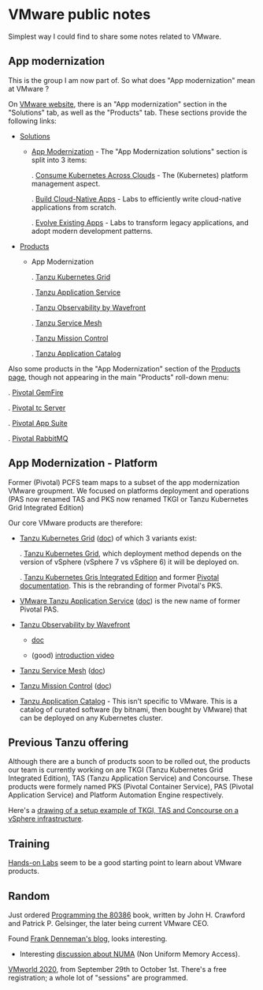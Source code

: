 # VMware public notes

Simplest way I could find to share some notes related to VMware.

## App modernization

This is the group I am now part of. So what does "App modernization"
mean at VMware ?

On [VMware website][5], there is an "App modernization" section in the
"Solutions" tab, as well as the "Products" tab. These sections provide
the following links:

* [Solutions][7]

  - [App Modernization][8] - The "App Modernization solutions" section
    is split into 3 items:

	. [Consume Kubernetes Across Clouds][6] - The (Kubernetes)
      platform management aspect.

	. [Build Cloud-Native Apps][9] - Labs to efficiently write
      cloud-native applications from scratch.

	. [Evolve Existing Apps][10] - Labs to transform legacy
      applications, and adopt modern development patterns.


* [Products][11]

  - App Modernization

	. [Tanzu Kubernetes Grid][17]

	. [Tanzu Application Service][18]

    . [Tanzu Observability by Wavefront][14]

	. [Tanzu Service Mesh][15]

    . [Tanzu Mission Control][12]

	. [Tanzu Application Catalog][13]


Also some products in the "App Modernization" section of the [Products
page][11], though not appearing in the main "Products" roll-down menu:

. [Pivotal GemFire][16]

. [Pivotal tc Server][19]

. [Pivotal App Suite][20]

. [Pivotal RabbitMQ][21]


## App Modernization - Platform

Former (Pivotal) PCFS team maps to a subset of the app modernization
VMware groupment. We focused on platforms deployment and operations
(PAS now renamed TAS and PKS now renamed TKGI or Tanzu Kubernetes Grid
Integrated Edition)

Our core VMware products are therefore:

* [Tanzu Kubernetes Grid][17] ([doc][23]) of which 3 variants exist:

  . [Tanzu Kubernetes Grid][24], which deployment method depends on
	the version of vSphere (vSphere 7 vs vSphere 6) it will be
	deployed on.

  . [Tanzu Kubernetes Gris Integrated Edition][25] and former [Pivotal
    documentation][26]. This is the rebranding of former Pivotal's
    PKS.

* [VMware Tanzu Application Service][18] ([doc][27]) is the new name
  of former Pivotal PAS.

* [Tanzu Observability by Wavefront][14]

  - [doc][28]

  - (good) [introduction video][29]

* [Tanzu Service Mesh][15] ([doc][30])

* [Tanzu Mission Control][12] ([doc][31])

* [Tanzu Application Catalog][13] - This isn't specific to
  VMware. This is a catalog of curated software (by bitnami, then
  bought by VMware) that can be deployed on any Kubernetes
  cluster.


## Previous Tanzu offering

Although there are a bunch of products soon to be rolled out, the
products our team is currently working on are TKGI (Tanzu Kubernetes
Grid Integrated Edition), TAS (Tanzu Application Service) and
Concourse. These products were formely named PKS (Pivotal Container
Service), PAS (Pivotal Application Service) and Platform Automation
Engine respectively.

Here's a [drawing of a setup example of TKGI, TAS and Concourse on a
vSphere infrastructure][32].


## Training

[Hands-on Labs][22] seem to be a good starting point to learn about
VMware products.


## Random

Just ordered [Programming the 80386][1] book, written by John
H. Crawford and Patrick P. Gelsinger, the later being current VMware
CEO.

Found [Frank Denneman's blog][2], looks interesting.
* Interesting [discussion about NUMA][4] (Non Uniform Memory Access).

[VMworld 2020][3], from September 29th to October 1st. There's a free
registration; a whole lot of "sessions" are programmed.


[1]: https://archive.org/details/programming8038600craw
[2]: https://frankdenneman.nl/
[3]: https://www.vmworld.com/en/index.html
[4]: https://frankdenneman.nl/numa/
[5]: https://www.vmware.com/
[6]: https://www.vmware.com/cloud-solutions/app-modernization/kubernetes.html
[7]: https://www.vmware.com/cloud-solutions.html
[8]: https://www.vmware.com/cloud-solutions/app-modernization.html
[9]: https://www.vmware.com/cloud-solutions/app-modernization/cloud-native-apps.html
[10]: https://www.vmware.com/cloud-solutions/app-modernization/existing-apps.html
[11]: https://www.vmware.com/products.html
[12]: https://tanzu.vmware.com/mission-control
[13]: https://tanzu.vmware.com/application-catalog
[14]: https://tanzu.vmware.com/observability
[15]: https://tanzu.vmware.com/service-mesh
[16]: https://www.vmware.com/products/pivotal-gemfire.html
[17]: https://tanzu.vmware.com/kubernetes-grid
[18]: https://tanzu.vmware.com/application-service
[19]: https://www.vmware.com/products/pivotal-tcserver.html
[20]: https://www.vmware.com/products/pivotal-appsuite.html
[21]: https://www.vmware.com/products/pivotal-rabbitmq.html
[22]: https://labs.hol.vmware.com/
[23]: https://docs.vmware.com/en/VMware-Tanzu-Kubernetes-Grid/index.html
[24]: https://docs.vmware.com/en/VMware-Tanzu-Kubernetes-Grid/1.1/vmware-tanzu-kubernetes-grid-11/GUID-index.html
[25]: https://docs.vmware.com/en/VMware-Tanzu-Kubernetes-Grid-Integrated-Edition/index.html
[26]: https://docs.pivotal.io/tkgi/1-8/index.html
[27]: https://docs.pivotal.io/platform/2-9/installing/pcf-docs.html
[28]: https://docs.wavefront.com/
[29]: https://www.youtube.com/watch?v=90mw6Vcmlt4
[30]: https://docs.pivotal.io/tkgi/1-8/nsxt-service-mesh.html
[31]: https://docs.vmware.com/en/VMware-Tanzu-Mission-Control/index.html
[32]: architecture-tkgi-tas-concourse.png
